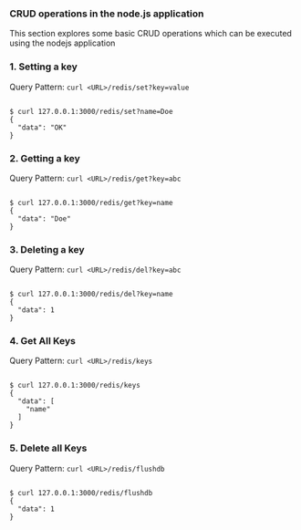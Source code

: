 <h3>CRUD operations in the node.js application</h3>
This section explores some basic CRUD operations which can be executed using the nodejs application

<h3>1. Setting a key</h3>
<p>Query Pattern: <code>curl <<a>URL>/redis/set?key=value</code></p>
<pre><code>
$ curl 127.0.0.1:3000/redis/set?name=Doe
{
  "data": "OK"
}
</pre></code>

<h3>2. Getting a key</h3>
<p>Query Pattern: <code>curl <<a>URL>/redis/get?key=abc </code></p>
<pre><code>
$ curl 127.0.0.1:3000/redis/get?key=name
{
  "data": "Doe"
}
</pre></code>

<h3>3. Deleting a key</h3>
<p>Query Pattern: <code>curl <<a>URL>/redis/del?key=abc</code></p>
<pre><code>
$ curl 127.0.0.1:3000/redis/del?key=name
{
  "data": 1
}
</pre></code>

<h3>4. Get All Keys</h3>
<p>Query Pattern: <code>curl <<a>URL>/redis/keys</code></p>
<pre><code>
$ curl 127.0.0.1:3000/redis/keys
{
  "data": [
    "name"
  ]
}
</pre></code>

<h3>5. Delete all Keys</h3>
<p>Query Pattern: <code>curl <<a>URL>/redis/flushdb</code></p>
<pre><code>
$ curl 127.0.0.1:3000/redis/flushdb    
{
  "data": 1
}
</pre></code>

